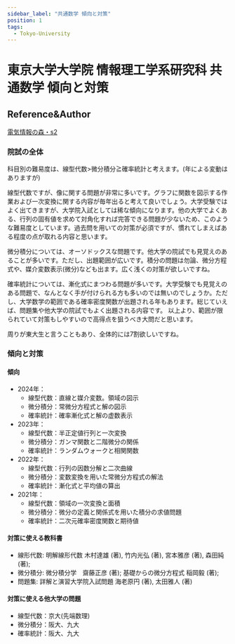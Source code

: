 ```yaml
---
sidebar_label: "共通数学 傾向と対策"
position: 1
tags:
  - Tokyo-University
---
```


# 東京大学大学院 情報理工学系研究科 共通数学 傾向と対策

## Reference&Author
[電気情報の森・s2](https://denjoforest.com/u-tokyo-info)

### 院試の全体
科目別の難易度は、線型代数>微分積分≧確率統計と考えます。(年による変動はありますが)

線型代数ですが、像に関する問題が非常に多いです。グラフに関数を図示する作業および一次変換に関する内容が毎年出ると考えて良いでしょう。大学受験ではよく出てきますが、大学院入試としては稀な傾向になります。他の大学でよくある、行列の固有値を求めて対角化すれば完答できる問題が少ないため、このような難易度としています。過去問を用いての対策が必須ですが、慣れてしまえばある程度の点が取れる内容と思います。

微分積分については、オーソドックスな問題です。他大学の院試でも見覚えのあることが多いです。ただし、出題範囲が広いです。積分の問題は勿論、微分方程式や、媒介変数表示(微分)なども出ます。広く浅くの対策が欲しいですね。

確率統計については、漸化式にまつわる問題が多いです。大学受験でも見覚えのある問題で、なんとなく手が付けられる方も多いのでは無いのでしょうか。ただし、大学数学の範囲である確率密度関数が出題される年もあります。総じていえば、問題集や他大学の院試でもよく出題される内容です。
以上より、範囲が限られていて対策もしやすいので高得点を狙うべき大問だと思います。

周りが東大生と言うこともあり、全体的には7割欲しいですね。

### 傾向と対策
#### 傾向

- 2024年：
  - 線型代数：直線と媒介変数。領域の図示
  - 微分積分：常微分方程式と解の図示
  - 確率統計：確率漸化式と解の虚数表示
- 2023年：
  - 線型代数：半正定値行列と一次変換
  - 微分積分：ガンマ関数と二階微分の関係
  - 確率統計：ランダムウォークと相関関数
- 2022年：
  - 線型代数：行列の因数分解と二次曲線
  - 微分積分：変数変換を用いた常微分方程式の解法
  - 確率統計：漸化式と平均値の算出
- 2021年：
  - 線型代数：領域の一次変換と面積
  - 微分積分：微分の定義と関係式を用いた積分の求値問題
  - 確率統計：二次元確率密度関数と期待値

#### 対策に使える教科書

- 線形代数: 明解線形代数 木村達雄 (著), 竹内光弘 (著), 宮本雅彦 (著), 森田純 (著);
- 微分積分: 微分積分学　齋藤正彦 (著); 基礎からの微分方程式 稲岡毅 (著);
- 問題集: 詳解と演習大学院入試問題 海老原円 (著), 太田雅人 (著)


#### 対策に使える他大学の問題

- 線型代数：京大(先端数理)
- 微分積分：阪大、九大
- 確率統計：阪大、九大
